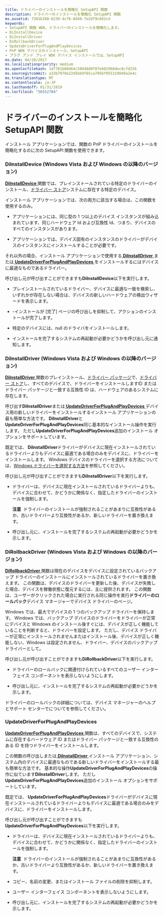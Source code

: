 ```yaml
---
title: ドライバーのインストールを簡略化 SetupAPI 関数
description: ドライバーのインストールを簡略化 SetupAPI 関数
ms.assetid: 7201b260-6239-4c76-8d48-7e2df9c662cd
keywords:
- SetupAPI 関数 WDK、ドライバーのインストールを簡略化します。
- DiInstallDevice
- DiInstallDriver
- DiRollbackDriver
- UpdateDriverForPlugAndPlayDevices
- PnP WDK デバイスのインストール、SetupAPI
- プラグ アンド プレイ WDK デバイス インストールでは、SetupAPI
ms.date: 04/20/2017
ms.localizationpriority: medium
ms.openlocfilehash: 14f781b80d64c58948d0f8fe602968dec8cfd256
ms.sourcegitcommit: a33b7978e22d5bb9f65ca7056f955319049a2e4c
ms.translationtype: MT
ms.contentlocale: ja-JP
ms.lasthandoff: 01/31/2019
ms.locfileid: "56552704"
---
```

# <a name="setupapi-functions-that-simplify-driver-installation"></a>ドライバーのインストールを簡略化 SetupAPI 関数


インストール アプリケーションでは、関数の PnP ドライバーのインストールを簡略化するのに次の SetupAPI 関数を使用できます。

### <a href="" id="diinstalldevice--windows-vista-and-later-versions-of-windows-"></a> DiInstallDevice (Windows Vista および Windows の以降のバージョン)

[ **DiInstallDevice** ](https://msdn.microsoft.com/library/windows/hardware/ff544710)関数では、プレインストールされている特定のドライバーのインストール、[ドライバー ストア](driver-store.md)システムに存在する特定のデバイス。

インストール アプリケーションでは、次の両方に該当する場合は、この関数を使用するのみ。

-   アプリケーションには、同じ型の 1 つ以上のデバイス インスタンスが組み込まれています、同じハードウェア Id および互換性 Id、つまり、デバイスのすべてのインスタンスがあります。

-   アプリケーションでは、デバイス固有のインスタンスのドライバーがデバイスのインスタンスにインストールすることが必要です。

それ以外の場合、インストール アプリケーションで使用する[ **DiInstallDriver** ](https://msdn.microsoft.com/library/windows/hardware/ff544717)または[ **UpdateDriverForPlugAndPlayDevices** ](https://msdn.microsoft.com/library/windows/hardware/ff553534)をインストールするにはデバイスに最適なものであるドライバー。

呼び出し元が呼び出すことができますも**DiInstallDevice**以下を実行します。

-   プレインストールされているドライバー、デバイスに最適な一致を検索し、いずれかが存在しない場合は、デバイスの新しいハードウェアの検出ウィザードを表示します。

-   -インストールが [完了] ページの呼び出しを抑制して、アクションのインストールが完了します。

-   特定のデバイスには、null のドライバをインストールします。

-   インストールを完了するシステムの再起動が必要かどうかを呼び出し元に通知します。

### <a href="" id="diinstalldriver--windows-vista-and-later-versions-of-windows-"></a> DiInstallDriver (Windows Vista および Windows の以降のバージョン)

[ **DiInstallDriver** ](https://msdn.microsoft.com/library/windows/hardware/ff544717)関数のプレインストール、[ドライバー パッケージ](driver-packages.md)で、[ドライバー ストア](driver-store.md)し、すべてのデバイスで、ドライバーをインストールしますID またはドライバー パッケージと一致する互換性 ID は、ハードウェアのあるシステムに存在します。

呼び出す**DiInstallDriver**または[ **UpdateDriverForPlugAndPlayDevices** ](https://msdn.microsoft.com/library/windows/hardware/ff553534)デバイス用の新しいドライバーをインストールするインストール アプリケーションの最も簡単な方法です。 **DiInstallDriver**と**UpdateDriverForPlugAndPlayDevices**同じ基本的なインストール操作を実行します。 ただし**UpdateDriverForPlugAndPlayDevices**追加のインストール オプションをサポートしています。

既定では、 **DiInstallDriver**ドライバーがデバイスに現在インストールされているドライバーよりもデバイスに最適である場合のみをデバイスに、ドライバーをインストールします。 Windows デバイスのドライバーを選択する方法については、[Windows ドライバーを選択する方法](how-setup-selects-drivers.md)を参照してください。

呼び出し元が呼び出すことができますも**DiInstallDriver**以下を実行します。

-   ドライバーは、デバイスに現在インストールされているドライバーよりも、デバイスに合わせて、かどうかに関係なく、指定したドライバーのインストールを強制します。

    **注意**  ドライバーのインストールが強制されることがあまりに互換性があるか、古いドライバーより互換性があるか、新しいドライバーを置き換えます。

     

-   呼び出し元に、インストールを完了するシステムの再起動が必要かどうかを示します。

### <a href="" id="dirollbackdriver--windows-vista-and-later-versions-of-windows-"></a> DiRollbackDriver (Windows Vista および Windows の以降のバージョン)

[ **DiRollbackDriver** ](https://msdn.microsoft.com/library/windows/hardware/ff544721)関数は現在のデバイスをデバイスに設定されているバックアップ ドライバーのインストールにインストールされているドライバーを置き換えます。 この関数は、デバイスのドライバーを更新した後、デバイスが失敗した場合、デバイスを稼働状態に復元するには、主に提供されます。 この関数は、ユーザーがクリックされた場合に実行される同じ操作を実行**ドライバーのロールバック**デバイス マネージャーでデバイス ドライバーのページ。

Windows では、最大でデバイスの 1 つのバックアップ ドライバーを保持します。 Windows では、バックアップ デバイスのドライバーをドライバーが正常にデバイスと Windows のインストール後すぐには、デバイスが正しく機能していることを判断すると、ドライバーを設定します。 ただし、デバイス ドライバーが正常にインストールされませんまたはインストール後、デバイスが正しく機能しない、Windows は設定されません、ドライバー、デバイスのバックアップ ドライバーとして。

呼び出し元が呼び出すことができますも**DiRollbackDriver**以下を実行します。

-   ドライバーのロールバックに関連付けられているすべてのユーザー インターフェイス コンポーネントを表示しないようにします。

-   呼び出し元に、インストールを完了するシステムの再起動が必要かどうかを示します。

ドライバーのロールバックの詳細については、デバイス マネージャーのヘルプとサポート センターでについてを参照してください。

### <a href="" id="updatedriverforplugandplaydevices"></a> UpdateDriverForPlugAndPlayDevices

[ **UpdateDriverForPlugAndPlayDevices** ](https://msdn.microsoft.com/library/windows/hardware/ff553534)関数は、すべてのデバイスで、システムに存在するハードウェア ID またはドライバー パッケージと一致する互換性のある ID を持つドライバーをインストールします。

この関数の呼び出しまたは[ **DiInstallDriver** ](https://msdn.microsoft.com/library/windows/hardware/ff544717)インストール アプリケーション、システム内のデバイスに最適なものである新しいドライバーをインストールする最も簡単な方法です。 基本的な操作**UpdateDriverForPlugAndPlayDevices**の操作に似ています**DiInstallDriver**します。 ただし**UpdateDriverForPlugAndPlayDevices**追加のインストール オプションをサポートしています。

既定では、 **UpdateDriverForPlugAndPlayDevices**ドライバーがデバイスに現在インストールされているドライバーよりもデバイスに最適である場合のみをデバイスに、ドライバーをインストールします。

呼び出し元が呼び出すことができますも**UpdateDriverForPlugAndPlayDevices**以下を実行します。

-   ドライバーは、デバイスに現在インストールされているドライバーよりも、デバイスに合わせて、かどうかに関係なく、指定したドライバーのインストールを強制します。

    **注意**  ドライバーのインストールが強制されることがあまりに互換性があるか、古いドライバーより互換性があるか、新しいドライバーを置き換えます。

     

-   コピー、名前の変更、またはインストール ファイルの削除を抑制します。

-   ユーザー インターフェイス コンポーネントを表示しないようにします。

-   呼び出し元に、インストールを完了するシステムの再起動が必要かどうかを示します。

 

 





